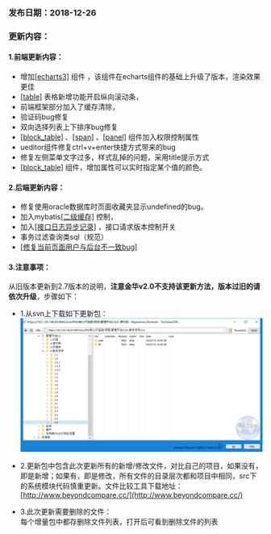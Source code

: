 ### 发布日期：2018-12-26

### 更新内容：

#### 1.前端更新内容：
  * 增加[[echarts3]](/ji-ben-biao-dan-kong-jian/echarts3biao-qian-ff08-tu-biao-ff09-3010-2-7.md)
组件
，该组件在echarts组件的基础上升级了版本，渲染效果更佳
  * [[table]](/ji-ben-biao-dan-kong-jian/tablebiao-qian-3010-zhu-3011.md)
表格新增功能开启纵向滚动条，
  * 前端框架部分加入了缓存清除，
  * 验证码bug修复
  * 双向选择列表上下排序bug修复
  * [[block_table]](/ji-ben-biao-dan-kong-jian/blocktable.md)
、[[span]](/ji-ben-biao-dan-kong-jian/spanbiao-qian.md)
、[[panel]](/ji-ben-biao-dan-kong-jian/panelbiao-qian.md)
组件加入权限控制属性
  * ueditor组件修复ctrl+v+enter快捷方式带来的bug
  * 修复左侧菜单文字过多，样式乱掉的问题，采用title提示方式
  * [[block_table]](/ji-ben-biao-dan-kong-jian/blocktable.md)
组件，增加属性可以实时指定某个值的颜色。


#### 2.后端更新内容：
  * 修复使用oracle数据库时页面收藏夹显示undefined的bug。
  * 加入mybatis[[二级缓存]](/kuang-jia-she-zhi/er-ji-huan-cun-kong-zhi.md)
控制，
  * 加入[[接口日志异步记录]](/kuang-jia-she-zhi/httpjie-kou-fu-wu-shi-yong-pei-zhi.md)
，接口请求版本控制开关
  * 事务过滤查询类sql（规范）
  * [[修复当前页面用户与后台不一致bug]](/zhu-yi-shi-xiang.md)




#### 3.注意事项：
 从旧版本更新到2.7版本的说明，**注意金华v2.0不支持该更新方法，版本过旧的请依次升级**，步骤如下：
* 1.从svn上下载如下更新包：  
![](/assets/V2.6_1.png)
* 2.更新包中包含此次更新所有的新增/修改文件，对比自己的项目，如果没有，即是新增；如果有，即是修改，所有文件的目录层次都和项目中相同，src下的系统模块代码慎重更新。文件比较工具下载地址：[http://www.beyondcompare.cc/](http://www.beyondcompare.cc/)

* 3.此次更新需要删除的文件：  
  每个增量包中都存删除文件列表，打开后可看到删除文件的列表


